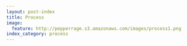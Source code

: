```yaml
---
layout: post-index
title: Process
image:
  feature: http://pepperrage.s3.amazonaws.com/images/process1.png
index_category: process
---
```

